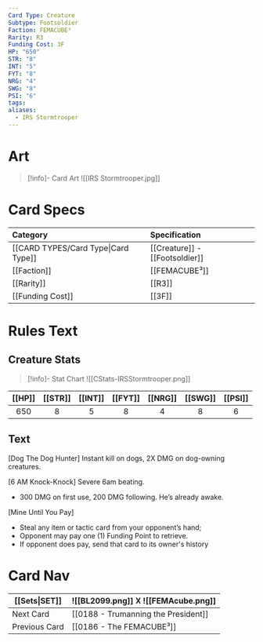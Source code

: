 ```yaml
---
Card Type: Creature
Subtype: Footsoldier
Faction: FEMACUBE³
Rarity: R3
Funding Cost: 3F
HP: "650"
STR: "8"
INT: "5"
FYT: "8"
NRG: "4"
SWG: "8"
PSI: "6"
tags: 
aliases:
  - IRS Stormtrooper
---
```

# Art

> [!info]- Card Art
> ![[IRS Stormtrooper.jpg]]

# Card Specs

| Category | Specification| 
| :--- | :--- |
| [[CARD TYPES/Card Type\|Card Type]] | [[Creature]] - [[Footsoldier]] |  
| [[Faction]] | [[FEMACUBE³]] |  
| [[Rarity]] | [[R3]] |  
| [[Funding Cost]] | [[3F]] |  

# Rules Text  

## Creature Stats

> [!info]- Stat Chart
> ![[CStats-IRSStormtrooper.png]]

| [[HP]] | [[STR]] | [[INT]] | [[FYT]] | [[NRG]] | [[SWG]] | [[PSI]] |
|:------:|:-------:|:-------:|:-------:|:-------:|:-------:|:-------:|
|  650   |    8    |    5    |    8    |    4    |    8    |    6    | 

## Text

[Dog The Dog Hunter] 
Instant kill on dogs, 2X DMG on dog-owning creatures. 

[6 AM Knock-Knock]
Severe 6am beating.
- 300 DMG on first use, 200 DMG following. He’s already awake.

[Mine Until You Pay] 
- Steal any item or tactic card from your opponent’s hand;
- Opponent may pay one (1) Funding Point to retrieve.
- If opponent does pay, send that card to its owner's history

# Card Nav

| [[Sets\|SET]] |  ![[BL2099.png]] 𐌢 ![[FEMAcube.png]] |
| --- | --- |
| Next Card | [[0188 - Trumanning the President]] |
| Previous Card | [[0186 - The FEMACUBE³]] |

